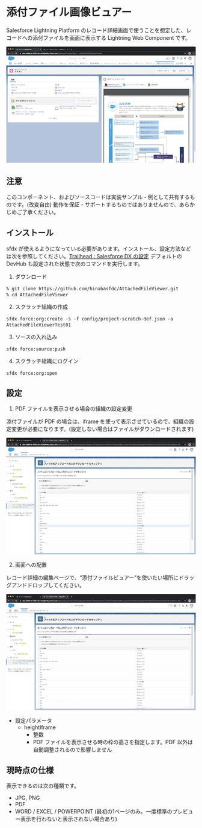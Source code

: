 # 添付ファイル画像ビュアー
Salesforce Lightning Platform のレコード詳細画面で使うことを想定した、レコードへの添付ファイルを画面に表示する Lightning Web Component です。

![image1](image1.png)
## 注意
このコンポーネント、およびソースコードは実装サンプル・例として共有するものです。(改変自由) 動作を保証・サポートするものではありませんので、あらかじめご了承ください。
## インストール
sfdx が使えるようになっている必要があります。インストール、設定方法などは次を参照してください。[Trailhead : Salesforce DX の設定](https://trailhead.salesforce.com/ja/content/learn/modules/sfdx_app_dev/sfdx_app_dev_setup_dx)
デフォルトの DevHub も設定された状態で次のコマンドを実行します。

1. ダウンロード
```
% git clone https://github.com/hinabasfdc/AttachedFileViewer.git
% cd AttachedFileViewer
```
2. スクラッチ組織の作成
```
sfdx force:org:create -s -f config/project-scratch-def.json -a AttachedFileViewerTest01
```
3. ソースの入れ込み
```
sfdx force:source:push
```
4. スクラッチ組織にログイン
```
sfdx force:org:open
```

## 設定
1. PDF ファイルを表示させる場合の組織の設定変更

添付ファイルが PDF の場合は、iframe を使って表示させているので、組織の設定変更が必要になります。(設定しない場合はファイルがダウンロードされます)

![image2](image2.png)

2. 画面への配置

レコード詳細の編集ページで、“添付ファイルビュアー”を使いたい場所にドラッグアンドドロップしてください。

![image3](image3.png)

* 設定パラメータ
  * heightIframe
    * 整数
    * PDF ファイルを表示させる時の枠の高さを指定します。PDF 以外は自動調整されるので影響しません

## 現時点の仕様
表示できるのは次の種類です。
* JPG, PNG
* PDF
* WORD / EXCEL / POWERPOINT (最初の1ページのみ。一度標準のプレビュー表示を行わないと表示されない場合あり)